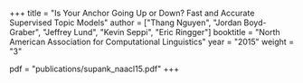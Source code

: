 +++
title = "Is Your Anchor Going Up or Down? Fast and Accurate Supervised Topic Models"
author = ["Thang Nguyen", "Jordan Boyd-Graber", "Jeffrey Lund", "Kevin Seppi", "Eric Ringger"]
booktitle = "North American Association for Computational Linguistics"
year = "2015"
weight = "3"

pdf = "publications/supank_naacl15.pdf"
+++
